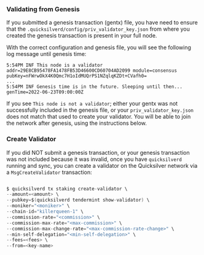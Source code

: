 ### Validating from Genesis

If you submitted a genesis transaction (gentx) file, you have need to ensure that the `.quicksilverd/config/priv_validator_key.json` from where you created the genesis transaction is present in your full node. 

With the correct configuration and genesis file, you will see the following log message until genesis time:
```
5:54PM INF This node is a validator addr=29E8CB95478FA1478FB53D46600CD60704AD2099 module=consensus pubKey=nFWrwOkX4K0Qmc7H1oIdMUQrPS1NZqlqKZDt+CVafh0=
...
5:54PM INF Genesis time is in the future. Sleeping until then... genTime=2022-06-23T09:00:00Z
```

If you see `This node is not a validator`; either your gentx was not successfully included in the genesis file, or your `priv_validator_key.json` does not match that used to create your validator. You will be able to join the network after genesis, using the instructions below.

### Create Validator

If you did NOT submit a genesis transaction, or your genesis transaction was not included because it was invalid, once you have `quicksilverd` running and sync, you can create a validator on the Quicksilver network via a `MsgCreateValidator` transaction:

```go

$ quicksilverd tx staking create-validator \
--amount=<amount> \
--pubkey=$(quicksilverd tendermint show-validator) \
--moniker="<moniker>" \
--chain-id="killerqueen-1" \
--commission-rate="<commission>" \
--commission-max-rate="<max-commission>" \
--commission-max-change-rate="<max-commission-rate-change>" \
--min-self-delegation="<min-self-delegation>" \
--fees=<fees> \
--from=<key-name>
```
